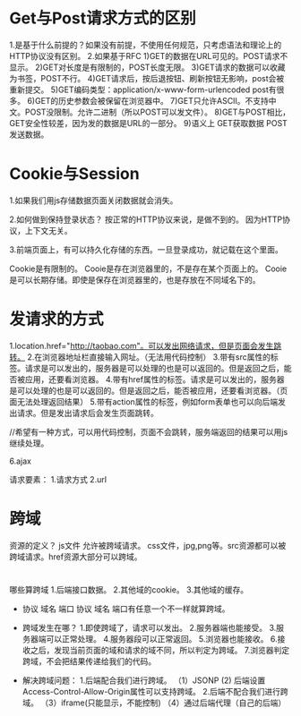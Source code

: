 #  Get与Post请求方式的区别
1.是基于什么前提的？如果没有前提，不使用任何规范，只考虑语法和理论上的HTTP协议没有区别。
2.如果基于RFC
    1)GET的数据在URL可见的。POST请求不显示。
    2)GET对长度是有限制的，POST长度无限。
    3)GET请求的数据可以收藏为书签，POST不行。
    4)GET请求后，按后退按钮、刷新按钮无影响，post会被重新提交。
    5)GET编码类型：application/x-www-form-urlencoded post有很多。
    6)GET的历史参数会被保留在浏览器中。
    7)GET只允许ASCII。不支持中文。POST没限制。允许二进制（所以POST可以发文件）。
    8)GET与POST相比，GET安全性较差，因为发的数据是URL的一部分。
    9)语义上 GET获取数据 POST发送数据。


#  Cookie与Session
1.如果我们用js存储数据页面关闭数据就会消失。

2.如何做到保持登录状态？
按正常的HTTP协议来说，是做不到的。
因为HTTP协议，上下文无关。

3.前端页面上，有可以持久化存储的东西。一旦登录成功，就记载在这个里面。

Cookie是有限制的。
Cooie是存在浏览器里的，不是存在某个页面上的。
Cooie是可以长期存储。即使是保存在浏览器里的，也是存放在不同域名下的。




#   发请求的方式
1.location.href="http://taobao.com"。可以发出网络请求，但是页面会发生跳转。
2.在浏览器地址栏直接输入网址。（无法用代码控制）
3.带有src属性的标签。请求是可以发出的，服务器是可以处理的也是可以返回的。但是返回之后，能否被应用，还要看浏览器。
4.带有href属性的标签。请求是可以发出的，服务器是可以处理的也是可以返回的。但是返回之后，能否被应用，还要看浏览器。（页面无法处理返回结果）
5.带有action属性的标签，例如form表单也可以向后端发出请求。但是发出请求后会发生页面跳转。

//希望有一种方式，可以用代码控制，页面不会跳转，服务端返回的结果可以用js继续处理。

6.ajax

请求要素：
1.请求方式
2.url

#  跨域
资源的定义？
js文件  允许被跨域请求。
css文件，jpg,png等。src资源都可以被跨域请求。href资源大部分可以跨域。
# 
哪些算跨域
1.后端接口数据。
2.其他域的cookie。
3.其他域的缓存。



- 协议 域名 端口
 协议 域名 端口有任意一个不一样就算跨域。

* 跨域发生在哪？
1.即使跨域了，请求可以发出。
2.服务器端也能接受。
3.服务器端可以正常处理。
4.服务器段可以正常返回。
5.浏览器也能接收。
6.接收之后，发现当前页面的域和请求的域不同，所以判定为跨域。
7.浏览器判定跨域，不会把结果传递给我们的代码。



* 解决跨域问题：
1.后端配合我们进行跨域。
（1）JSONP
 (2) 后端设置 Access-Control-Allow-Origin属性可以支持跨域。
2.后端不配合我们进行跨域。
 （3）iframe(只能显示，不能控制)
 （4）通过后端代理（自己的后端）
